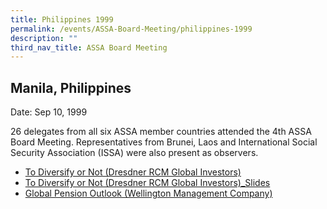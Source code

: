 ```yaml
---
title: Philippines 1999
permalink: /events/ASSA-Board-Meeting/philippines-1999
description: ""
third_nav_title: ASSA Board Meeting
---
```

## Manila, Philippines
Date: Sep 10, 1999

26 delegates from all six ASSA member countries attended the 4th ASSA Board Meeting. Representatives from Brunei, Laos and International Social Security Association (ISSA) were also present as observers.

* [To Diversify or Not (Dresdner RCM Global Investors)](/files/ASSA%20Board%20Meeting/Philippines%201999/To%20Diversify%20or%20Not%20(Dresdner%20RCM%20Global%20Investors).pdf)
* [To Diversify or Not (Dresdner RCM Global Investors)_Slides](/files/ASSA%20Board%20Meeting/Philippines%201999/To%20Diversify%20or%20Not%20(Dresdner%20RCM%20Global%20Investors)_Slides.pdf)
* [Global Pension Outlook (Wellington Management Company)](/files/ASSA%20Board%20Meeting/Philippines%201999/Global%20Pension%20Outlook%20(Wellington%20Management%20Company).pdf)



